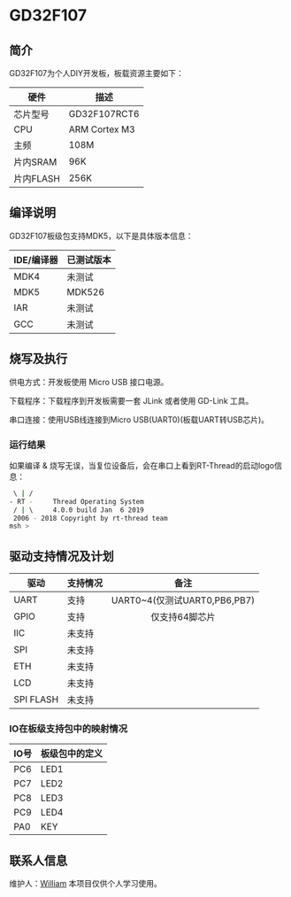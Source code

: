 # GD32F107

## 简介

GD32F107为个人DIY开发板，板载资源主要如下：

| 硬件      | 描述          |
| --------- | ------------- |
| 芯片型号  | GD32F107RCT6  |
| CPU       | ARM Cortex M3 |
| 主频      | 108M          |
| 片内SRAM  | 96K          |
| 片内FLASH | 256K         |

## 编译说明

GD32F107板级包支持MDK5，以下是具体版本信息：

| IDE/编译器 | 已测试版本                   |
| ---------- | ---------------------------- |
| MDK4       | 未测试                      |
| MDK5       | MDK526                       |
| IAR        | 未测试             |
| GCC        | 未测试 |

## 烧写及执行

供电方式：开发板使用 Micro USB 接口电源。

下载程序：下载程序到开发板需要一套 JLink 或者使用 GD-Link 工具。

串口连接：使用USB线连接到Micro USB(UART0)(板载UART转USB芯片)。

### 运行结果

如果编译 & 烧写无误，当复位设备后，会在串口上看到RT-Thread的启动logo信息：

```bash
 \ | /
- RT -     Thread Operating System
 / | \     4.0.0 build Jan  6 2019
 2006 - 2018 Copyright by rt-thread team
msh >

```
## 驱动支持情况及计划

| 驱动      | 支持情况 |            备注            |
| --------- | -------- | :------------------------: |
| UART      | 支持     |          UART0~4(仅测试UART0,PB6,PB7)           |
| GPIO      | 支持   |              仅支持64脚芯片              |
| IIC       | 未支持   |                            |
| SPI       | 未支持     |                    |
| ETH       | 未支持     |                            |
| LCD       | 未支持     |  |
| SPI FLASH | 未支持     |                            |

### IO在板级支持包中的映射情况

| IO号 | 板级包中的定义 |
| ---- | -------------- |
| PC6  | LED1           |
| PC7  | LED2           |
| PC8  | LED3           |
| PC9  | LED4           |
| PA0  | KEY            |

## 联系人信息

维护人：[William](https://github.com/gw826943555)
本项目仅供个人学习使用。
